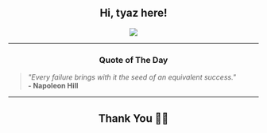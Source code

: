 <h2 align="center"> Hi, tyaz here!</h2>

<p align="center">
<a href="https://github.com/tyazx" alt="github streak"><img src="https://dvst-streak.herokuapp.com/?user=tyazx&theme=tokyonight&fire=DD472C"></a>
</p>

<hr>
<h3 align="center">Quote of The Day</h3>
<p align="center">
<blockquote>
<i>"Every failure brings with it the seed of an equivalent success."</i>
<br>
<b>- Napoleon Hill</b>
</blockquote>
</p>


<hr>
<h2 align="center">Thank You 🙏🏼</h2>
